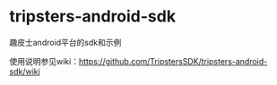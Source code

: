 # tripsters-android-sdk
趣皮士android平台的sdk和示例

使用说明参见wiki：https://github.com/TripstersSDK/tripsters-android-sdk/wiki
